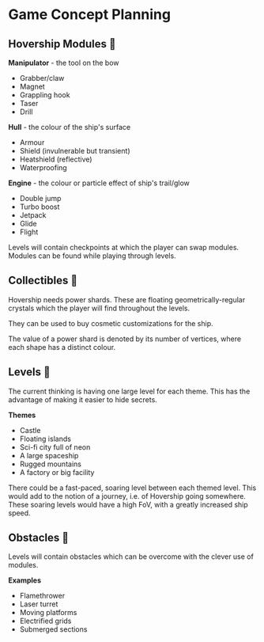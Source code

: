 # Game Concept Planning

## Hovership Modules :wrench:

**Manipulator** - the tool on the bow
- Grabber/claw
- Magnet
- Grappling hook
- Taser
- Drill

**Hull** - the colour of the ship's surface
- Armour
- Shield (invulnerable but transient)
- Heatshield (reflective)
- Waterproofing

**Engine** - the colour or particle effect of ship's trail/glow
- Double jump
- Turbo boost
- Jetpack
- Glide
- Flight

Levels will contain checkpoints at which the player can swap modules.
Modules can be found while playing through levels.

## Collectibles :gem:

Hovership needs power shards. These are floating geometrically-regular crystals
which the player will find throughout the levels.

They can be used to buy cosmetic customizations for the ship.

The value of a power shard is denoted by its number of vertices, where each
shape has a distinct colour.

## Levels :sunrise_over_mountains:

The current thinking is having one large level for each theme.
This has the advantage of making it easier to hide secrets.

**Themes**
- Castle
- Floating islands
- Sci-fi city full of neon
- A large spaceship
- Rugged mountains
- A factory or big facility

There could be a fast-paced, soaring level between each themed level.
This would add to the notion of a journey, i.e. of Hovership going somewhere.
These soaring levels would have a high FoV, with a greatly increased ship speed.

## Obstacles :no_entry_sign:

Levels will contain obstacles which can be overcome with the clever use of modules.

**Examples**
- Flamethrower
- Laser turret
- Moving platforms
- Electrified grids
- Submerged sections
